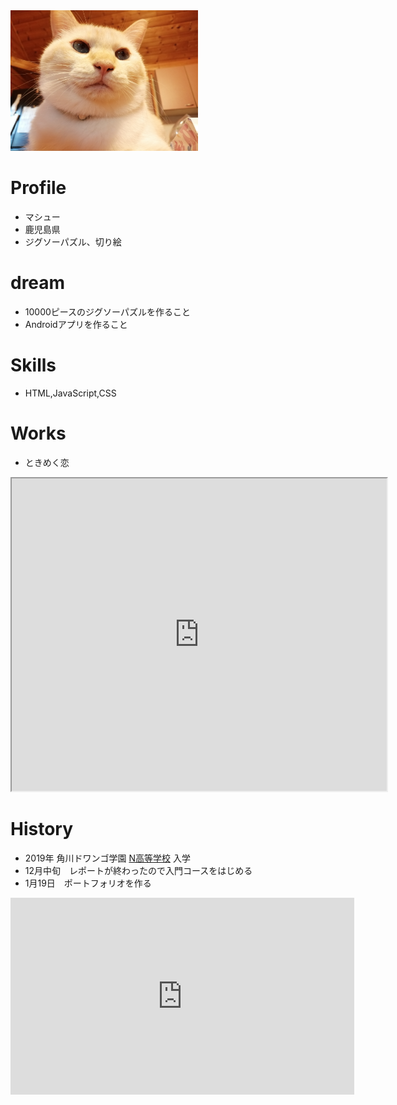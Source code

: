 <img src="IMG_20191010_172101.jpg" width="300">

# Profile
- マシュー
- 鹿児島県
- ジグソーパズル、切り絵
# dream
- 10000ピースのジグソーパズルを作ること
- Androidアプリを作ること
# Skills
- HTML,JavaScript,CSS
# Works
- ときめく恋
<iframe src="https://www.openprocessing.org/sketch/825174/embed/" width="600" height="500"></iframe>

# History
- 2019年 角川ドワンゴ学園 [N高等学校](https://nnn.ed.jp/) 入学
- 12月中旬　レポートが終わったので入門コースをはじめる
- 1月19日　ポートフォリオを作る


<iframe width="550" height="315" src="https://www.youtube.com/embed/-kgOFJG881I" frameborder="0" allow="accelerometer; autoplay; encrypted-media; gyroscope; picture-in-picture" allowfullscreen></iframe>


